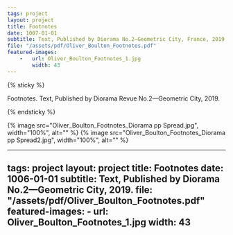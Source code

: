 ```yaml
---
tags: project
layout: project
title: Footnotes
date: 1007-01-01
subtitle: Text, Published by Diorama No.2—Geometric City, France, 2019.
file: "/assets/pdf/Oliver_Boulton_Footnotes.pdf"
featured-images: 
    -   url: Oliver_Boulton_Footnotes_1.jpg
        width: 43
---
```


{% sticky %}

Footnotes. Text, Published by Diorama Revue No.2—Geometric City, 2019. 

{% endsticky %}

{% image src="Oliver_Boulton_Footnotes_Diorama pp Spread.jpg", width="100%",  alt="" %}
{% image src="Oliver_Boulton_Footnotes_Diorama pp Spread2.jpg", width="100%", alt="" %}

---
tags: project
layout: project
title: Footnotes
date: 1006-01-01
subtitle: Text, Published by Diorama No.2—Geometric City, 2019.
file: "/assets/pdf/Oliver_Boulton_Footnotes.pdf"
featured-images:
    -   url: Oliver_Boulton_Footnotes_1.jpg
        width: 43
---